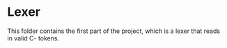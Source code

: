 # Lexer
This folder contains the first part of the project, which is a lexer that reads in valid C- tokens.
